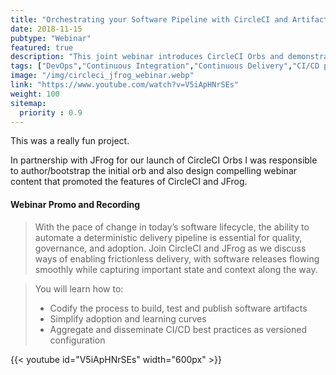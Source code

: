 ```yaml
---
title: "Orchestrating your Software Pipeline with CircleCI and Artifactory"
date: 2018-11-15
pubtype: "Webinar"
featured: true
description: "This joint webinar introduces CircleCI Orbs and demonstrates the ease of integrating with JFrog Artifactory for scanning, attestation and confidence in your software deliver pipeline."
tags: ["DevOps","Continuous Integration","Continuous Delivery","CI/CD pipelines","Artifactory","JFrog","CircleCI"]
image: "/img/circleci_jfrog_webinar.webp"
link: "https://www.youtube.com/watch?v=V5iApHNrSEs"
weight: 100
sitemap:
  priority : 0.9
---
```

This was a really fun project.

In partnership with JFrog for our launch of CircleCI Orbs I was responsible to author/bootstrap the initial orb and also design compelling webinar content that promoted the features of CircleCI and JFrog.



#### Webinar Promo and Recording

> With the pace of change in today’s software lifecycle, the ability to automate a deterministic delivery pipeline is essential for quality, governance, and adoption. Join CircleCI and JFrog as we discuss ways of enabling frictionless delivery, with software releases flowing smoothly while capturing important state and context along the way.

> You will learn how to:
> * Codify the process to build, test and publish software artifacts
> * Simplify adoption and learning curves
> * Aggregate and disseminate CI/CD best practices as versioned configuration


{{< youtube id="V5iApHNrSEs" width="600px" >}}

